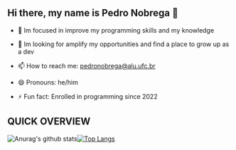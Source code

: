## Hi there, my name is Pedro Nobrega 👋


- 🌱 Im focused in improve my programming skills and my knowledge

- 👯 Im looking for amplify my opportunities and find a place to grow up as a dev

- 📫 How to reach me: pedronobrega@alu.ufc.br

- 😄 Pronouns: he/him

- ⚡ Fun fact: Enrolled in programming since 2022

## QUICK OVERVIEW
![Anurag's github stats](https://github-readme-stats.vercel.app/api?username=pedronobredmc&show_icons=true&theme=aura)[![Top Langs](https://github-readme-stats.vercel.app/api/top-langs/?username=pedronobredmc&layout=compact&theme=aura)](https://github.com/anuraghazra/github-readme-stats)
